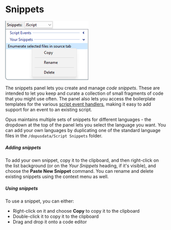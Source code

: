 # Snippets



![](/Manual/images/media/13/scripteditor_snippets.png)



The snippets panel lets you create and manage *code snippets*. These are intended to let you keep and curate a collection of small fragments of code that you might use often. The panel also lets you access the boilerplate templates for the various [script event handlers](/Manual/reference/scripting_reference/scripting_events/README.md), making it easy to add support for an event to an existing script.

Opus maintains multiple sets of snippets for different languages - the dropdown at the top of the panel lets you select the language you want. You can add your own languages by duplicating one of the standard language files in the `/dopusdata/Script Snippets` folder.

##### Adding snippets

To add your own snippet, copy it to the clipboard, and then right-click on the list background (or on the *Your Snippets* heading, if it's visible), and choose the **Paste New Snippet** command. You can rename and delete existing snippets using the context menu as well.

##### Using snippets

To use a snippet, you can either:

- Right-click on it and choose **Copy** to copy it to the clipboard
- Double-click it to copy it to the clipboard
- Drag and drop it onto a code editor

